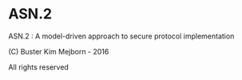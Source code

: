 # ASN.2
ASN.2 : A model-driven approach to secure protocol implementation

(C) Buster Kim Mejborn - 2016

All rights reserved